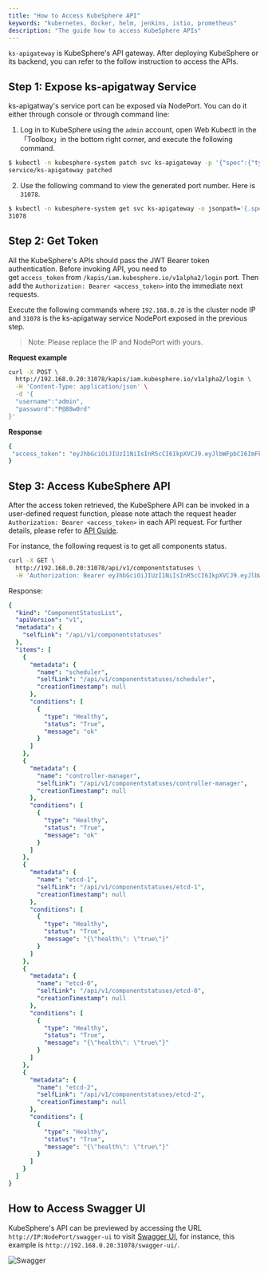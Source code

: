 ```yaml
---
title: "How to Access KubeSphere API"
keywords: "kubernetes, docker, helm, jenkins, istio, prometheus"
description: "The guide how to access KubeSphere APIs"
---
```



`ks-apigateway` is KubeSphere's API gateway. After deploying KubeSphere or its backend, you can refer to the follow instruction to access the APIs.

## Step 1: Expose ks-apigatway Service

ks-apigatway's service port can be exposed via NodePort. You can do it either through console or through command line:


1. Log in to KubeSphere using the `admin` account, open Web Kubectl in the「Toolbox」in the bottom right corner, and execute the following command.

```bash
$ kubectl -n kubesphere-system patch svc ks-apigateway -p '{"spec":{"type":"NodePort"}}'
service/ks-apigateway patched
```

2. Use the following command to view the generated port number. Here is `31078`.

```bash
$ kubectl -n kubesphere-system get svc ks-apigateway -o jsonpath='{.spec.ports[0].nodePort}'
31078
```


## Step 2: Get Token

All the KubeSphere's APIs should pass the JWT Bearer token authentication. Before invoking API, you need to get `access_token` from `/kapis/iam.kubesphere.io/v1alpha2/login` port. Then add the `Authorization: Bearer <access_token>` into the immediate next requests.

Execute the following commands where `192.168.0.20` is the cluster node IP and `31078` is the ks-apigatway service NodePort exposed in the previous step.

> Note: Please replace the IP and NodePort with yours.

**Request example**

```bash
curl -X POST \
  http://192.168.0.20:31078/kapis/iam.kubesphere.io/v1alpha2/login \
  -H 'Content-Type: application/json' \
  -d '{
  "username":"admin",
  "password":"P@88w0rd"
}'
```

**Response**

```bash
{
 "access_token": "eyJhbGciOiJIUzI1NiIsInR5cCI6IkpXVCJ9.eyJlbWFpbCI6ImFkbWluQGt1YmVzcGhlcmUuaW8iLCJpYXQiOjE1NzM3Mjg4MDMsInVzZXJuYW1lIjoiYWRtaW4ifQ.uK1KoK1c8MFkm8KnyORFTju31OsZ1ajtGNZQnUS1qk8"
}
```

## Step 3: Access KubeSphere API

After the access token retrieved, the KubeSphere API can be invoked in a user-defined request function, please note attach the request header `Authorization: Bearer <access_token>` in each API request. For further details, please refer to [API Guide](../api-docs).

For instance, the following request is to get all components status.

```bash
curl -X GET \
  http://192.168.0.20:31078/api/v1/componentstatuses \
  -H 'Authorization: Bearer eyJhbGciOiJIUzI1NiIsInR5cCI6IkpXVCJ9.eyJlbWFpbCI6ImFkbWluQGt1YmVzcGhlcmUuaW8iLCJpYXQiOjE1NzM3Mjg4MDMsInVzZXJuYW1lIjoiYWRtaW4ifQ.uK1KoK1c8MFkm8KnyORFTju31OsZ1ajtGNZQnUS1qk8'
```

Response:

```yaml
{
  "kind": "ComponentStatusList",
  "apiVersion": "v1",
  "metadata": {
    "selfLink": "/api/v1/componentstatuses"
  },
  "items": [
    {
      "metadata": {
        "name": "scheduler",
        "selfLink": "/api/v1/componentstatuses/scheduler",
        "creationTimestamp": null
      },
      "conditions": [
        {
          "type": "Healthy",
          "status": "True",
          "message": "ok"
        }
      ]
    },
    {
      "metadata": {
        "name": "controller-manager",
        "selfLink": "/api/v1/componentstatuses/controller-manager",
        "creationTimestamp": null
      },
      "conditions": [
        {
          "type": "Healthy",
          "status": "True",
          "message": "ok"
        }
      ]
    },
    {
      "metadata": {
        "name": "etcd-1",
        "selfLink": "/api/v1/componentstatuses/etcd-1",
        "creationTimestamp": null
      },
      "conditions": [
        {
          "type": "Healthy",
          "status": "True",
          "message": "{\"health\": \"true\"}"
        }
      ]
    },
    {
      "metadata": {
        "name": "etcd-0",
        "selfLink": "/api/v1/componentstatuses/etcd-0",
        "creationTimestamp": null
      },
      "conditions": [
        {
          "type": "Healthy",
          "status": "True",
          "message": "{\"health\": \"true\"}"
        }
      ]
    },
    {
      "metadata": {
        "name": "etcd-2",
        "selfLink": "/api/v1/componentstatuses/etcd-2",
        "creationTimestamp": null
      },
      "conditions": [
        {
          "type": "Healthy",
          "status": "True",
          "message": "{\"health\": \"true\"}"
        }
      ]
    }
  ]
}
```

## How to Access Swagger UI

KubeSphere's API can be previewed by accessing the URL `http://IP:NodePort/swagger-ui` to visit [Swagger UI](https://swagger.io/), for instance, this example is `http://192.168.0.20:31078/swagger-ui/`.

![Swagger](https://pek3b.qingstor.com/kubesphere-docs/png/20190704190556.png)
